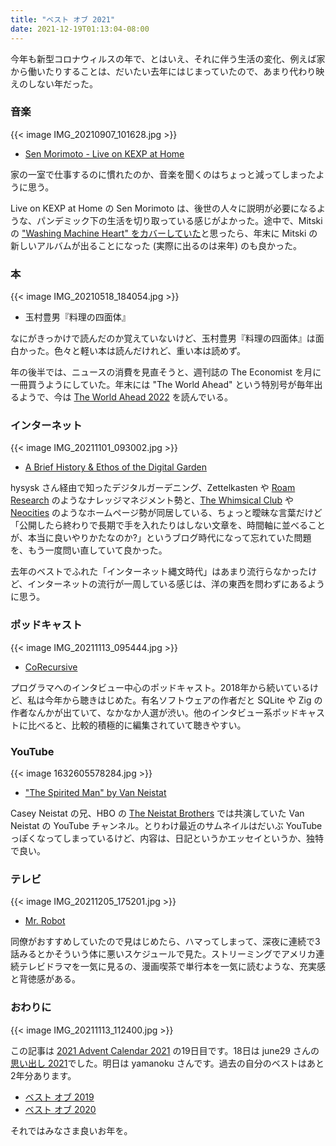 ```yaml
---
title: "ベスト オブ 2021"
date: 2021-12-19T01:13:04-08:00
---
```


今年も新型コロナウィルスの年で、とはいえ、それに伴う生活の変化、例えば家から働いたりすることは、だいたい去年にはじまっていたので、あまり代わり映えのしない年だった。

### 音楽

{{< image IMG_20210907_101628.jpg >}}

* [Sen Morimoto - Live on KEXP at Home](https://www.youtube.com/watch?v=Q8v44RuAaZE&t=732s)

家の一室で仕事するのに慣れたのか、音楽を聞くのはちょっと減ってしまったように思う。

Live on KEXP at Home の Sen Morimoto は、後世の人々に説明が必要になるような、パンデミック下の生活を切り取っている感じがよかった。途中で、Mitski の ["Washing Machine Heart" をカバーしていた](https://www.youtube.com/watch?v=Q8v44RuAaZE&t=732s)と思ったら、年末に Mitski の新しいアルバムが出ることになった (実際に出るのは来年) のも良かった。

### 本

{{< image IMG_20210518_184054.jpg >}}

* 玉村豊男『料理の四面体』

なにがきっかけで読んだのか覚えていないけど、玉村豊男『料理の四面体』は面白かった。色々と軽い本は読んだけれど、重い本は読めず。

年の後半では、ニュースの消費を見直そうと、週刊誌の The Economist を月に一冊買うようにしていた。年末には "The World Ahead" という特別号が毎年出るようで、今は [The World Ahead 2022](https://www.economist.com/the-world-ahead-2022) を読んでいる。

### インターネット

{{< image IMG_20211101_093002.jpg >}}

* [A Brief History & Ethos of the Digital Garden](https://maggieappleton.com/garden-history)

hysysk さん経由で知ったデジタルガーデニング、Zettelkasten や [Roam Research](https://roamresearch.com/) のようなナレッジマネジメント勢と、[The Whimsical Club](https://whimsical.club/) や [Neocities](https://neocities.org/) のようなホームページ勢が同居している、ちょっと曖昧な言葉だけど「公開したら終わりで長期で手を入れたりはしない文章を、時間軸に並べることが、本当に良いやりかたなのか?」というブログ時代になって忘れていた問題を、もう一度問い直していて良かった。

去年のベストでふれた「インターネット縄文時代」はあまり流行らなかったけど、インターネットの流行が一周している感じは、洋の東西を問わずにあるように思う。

### ポッドキャスト

{{< image IMG_20211113_095444.jpg >}}


* [CoRecursive](https://corecursive.com/)

プログラマへのインタビュー中心のポッドキャスト。2018年から続いているけど、私は今年から聴きはじめた。有名ソフトウェアの作者だと SQLite や Zig の作者なんかが出ていて、なかなか人選が渋い。他のインタビュー系ポッドキャストに比べると、比較的積極的に編集されていて聴きやすい。

### YouTube

{{< image 1632605578284.jpg >}}

* ["The Spirited Man" by Van Neistat](https://www.youtube.com/user/VanNeistat)

Casey Neistat の兄、HBO の [The Neistat Brothers](https://www.imdb.com/title/tt1666727/) では共演していた Van Neistat の YouTube チャンネル。とりわけ最近のサムネイルはだいぶ YouTube っぽくなってしまっているけど、内容は、日記というかエッセイというか、独特で良い。

### テレビ

{{< image IMG_20211205_175201.jpg >}}

* [Mr. Robot](https://www.imdb.com/title/tt4158110/)

同僚がおすすめしていたので見はじめたら、ハマってしまって、深夜に連続で3話みるとかそういう体に悪いスケジュールで見た。ストリーミングでアメリカ連続テレビドラマを一気に見るの、漫画喫茶で単行本を一気に読むような、充実感と背徳感がある。

### おわりに

{{< image IMG_20211113_112400.jpg >}}

この記事は [2021 Advent Calendar 2021](https://adventar.org/calendars/6638) の19日目です。18日は june29 さんの[思い出し 2021](https://scrapbox.io/june29/%E6%80%9D%E3%81%84%E5%87%BA%E3%81%97_2021)でした。明日は yamanoku さんです。過去の自分のベストはあと2年分あります。

* [ベスト オブ 2019](https://blog.8-p.info/ja/2019/12/04/best-of-2019/)
* [ベスト オブ 2020](https://blog.8-p.info/ja/2020/12/08/best/)

それではみなさま良いお年を。
